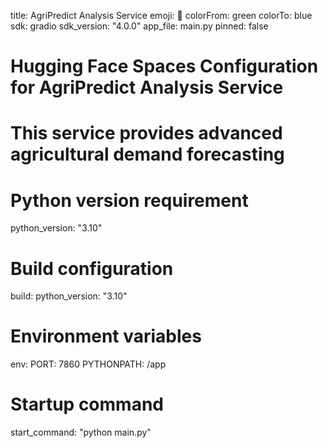 title: AgriPredict Analysis Service
emoji: 🌾
colorFrom: green
colorTo: blue
sdk: gradio
sdk_version: "4.0.0"
app_file: main.py
pinned: false

# Hugging Face Spaces Configuration for AgriPredict Analysis Service
# This service provides advanced agricultural demand forecasting

# Python version requirement
python_version: "3.10"

# Build configuration
build:
  python_version: "3.10"

# Environment variables
env:
  PORT: 7860
  PYTHONPATH: /app

# Startup command
start_command: "python main.py"
